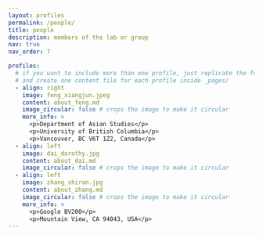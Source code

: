 ```yaml
---
layout: profiles
permalink: /people/
title: people
description: members of the lab or group
nav: true
nav_order: 7

profiles:
  # if you want to include more than one profile, just replicate the following block
  # and create one content file for each profile inside _pages/
  - align: right
    image: feng_xiangjun.jpeg
    content: about_feng.md
    image_circular: false # crops the image to make it circular
    more_info: >
      <p>Department of Asian Studies</p>
      <p>University of British Columbia</p>
      <p>Vancouver, BC V6T 1Z2, Canada</p>
  - align: left
    image: dai_dorothy.jpg
    content: about_dai.md
    image_circular: false # crops the image to make it circular
  - align: left
    image: zhang_shiran.jpg
    content: about_zhang.md
    image_circular: false # crops the image to make it circular
    more_info: >
      <p>Google BV200</p>
      <p>Mountain View, CA 94043, USA</p>
---
```

